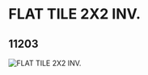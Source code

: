 # FLAT TILE 2X2 INV.
## 11203
![FLAT TILE 2X2 INV.](https://lc-www-live-s.legocdn.com/media/bricks/5/2/6013081.jpg)